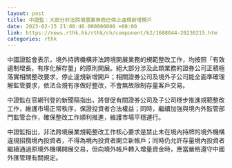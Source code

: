 ```yaml
---
layout: post
title: 中證監：大部分非法跨境展業券商已停止違規新增開戶
date: 2023-02-15 21:00:46.000000000 +08:00
link: https://news.rthk.hk/rthk/ch/component/k2/1688044-20230215.htm
categories: rthk
---
```


中國證監會表示，境外持牌機構非法跨境開展業務的規範整改工作，均按照「有效遏制增長，有序化解存量」的原則開展。絕大部分涉及此類業務的證券公司正積極落實相關整改要求，停止違規新增開戶；相關證券公司及境外子公司能全面準確理解監管要求，依法合規有序做好整改，不會無故限制存量客戶交易。

中證監在官網刊登的新聞稿指出，將督促有關證券公司及子公司穩步推進規範整改工作，維護市場正常秩序，保證投資者合法權益；同時，繼續加強與境內外監管部門監管合作，確保整改工作順利推進，維護市場平穩運行。

中證監指出，非法跨境展業規範整改工作核心要求是禁止未在境內持牌的境外機構違規招攬境內投資者，不得為境內投資者開立新帳戶；同時仍允許存量境內投資者繼續通過原境外機構開展交易，但向境外帳戶轉入增量資金時，應當嚴格遵守中國外匯管理有關規定。
